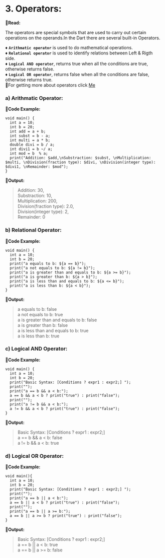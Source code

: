 # 3. Operators:
📖**Read:**
<p>
The operators are special symbols that are used to carry out certain operations on the operands.In the Dart there are several built-in Operators.
<br>

♦️ **`Arithmatic operator`** is used to do mathematical operations.<br>
♦️ **`Relational operator`** is used to identify relations between Left & Rigth side.<br>
♦️ **`Logical AND operator`**, returns true when all the conditions are true, otherwise returns false.<br>
♦️ **`Logical OR operator`**, returns false when all the conditions are false, otherwise returns true.<br>
🚩For getting more about operators click [Me](https://www.geeksforgeeks.org/operators-in-dart/)
</p>

### a) Arithmatic Operator:
🎯**Code Example:**
```
void main() {
  int a = 10;
  int b = 20;
  int add = a + b;
  int subst = b - a;
  int multi = a * b;
  double divi = b / a;
  int divi1 = b ~/ a;
  int mod = b  % a;
  print("Addition: $add,\nSubstraction: $subst, \nMultiplication: $multi, \nDivision(fraction type): $divi, \nDivision(integer type): $divi1, \nRemainder: $mod");
}
```

📝**Output:**
> Addition: 30,<br>
  Substraction: 10,<br> 
  Multiplication: 200,<br> 
  Division(fraction type): 2.0,<br> 
  Division(integer type): 2,<br> 
  Remainder: 0

### b) Relational Operator:
🎯**Code Example:**
```
void main() {
  int a = 10;
  int b = 20;
  print("a equals to b: ${a == b}");
  print("a not equals to b: ${a != b}");
  print("a is greater than and equals to b: ${a >= b}");
  print("a is greater than b: ${a > b}");
  print("a is less than and equals to b: ${a <= b}");
  print("a is less than b: ${a < b}");
}
```

📝**Output:**
> a equals to b: false<br>
  a not equals to b: true<br>
  a is greater than and equals to b: false<br>
  a is greater than b: false<br>
  a is less than and equals to b: true<br>
  a is less than b: true

### c) Logical AND Operator:
🎯**Code Example:**
```
void main() {
  int a = 10;
  int b = 20;
  print("Basic Syntax: [Conditions ? expr1 : expr2;] ");
  print("");
  print("a == b && a < b:");
  a == b && a < b ? print("true") : print("false");
  print("");
  print("a != b && a < b:");
  a != b && a < b ? print("true") : print("false");
}
```

📝**Output:**
> Basic Syntax: [Conditions ? expr1 : expr2;]<br>
  a == b && a < b:
  false<br>
  a != b && a < b:
  true

### d) Logical OR Operator:
🎯**Code Example:**
```
void main(){
  int a = 10;
  int b = 20;
  print("Basic Syntax: [Conditions ? expr1 : expr2;] ");
  print("");
  print("a == b || a < b:");
  a == b || a < b ? print("true") : print("false");
  print("");
  print("a == b || a >= b:");
  a == b || a >= b ? print("true") : print("false");
}
```

📝**Output:**
> Basic Syntax: [Conditions ? expr1 : expr2;]<br>
  a == b || a < b:
  true<br>
  a == b || a >= b:
  false
